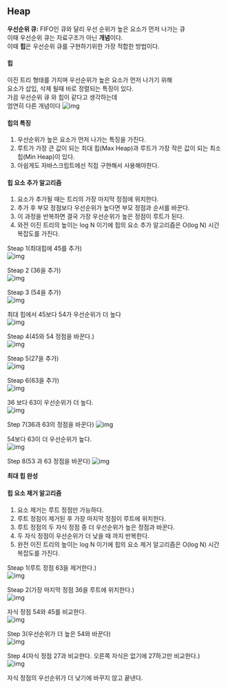 ## Heap
**우선순위 큐:** FIFO인 큐와 달리 우선 순위가 높은 요소가 먼저 나가는 큐  
이때 우선순위 큐는 자료구조가 아닌 **개념**이다.  
이때 **힙**은 우선순위 큐를 구현하기위한 가장 적합한 방법이다.  
  
#### 힙
이진 트리 형태를 가지며 우선순위가 높은 요소가 먼저 나가기 위해  
요소가 삽입, 삭제 될때 바로 정렬되는 특징이 있다.  
가끔 우선순위 큐 와 힙이 같다고 생각하는데  
엄연히 다른 개념이다
![img](../img/1.heap.PNG)  
  
#### 힙의 특징
1. 우선순위가 높은 요소가 먼저 나가는 특징을 가진다.
2. 루트가 가장 큰 값이 되는 최대 힙(Max Heap)과 루트가 가장 작은 값이 되는 최소 힙(Min Heap)이 있다.
3. 아쉽게도 자바스크립트에선 직접 구현해서 사용해야한다.
  
  
#### 힙 요소 추가 알고리즘
1. 요소가 추가될 때는 트리의 가장 마지막 정점에 위치한다.
2. 추가 후 부모 정점보다 우선순위가 높다면 부모 정점과 순서를 바꾼다.
3. 이 과정을 반복하면 결국 가장 우선순위가 높은 정점이 루트가 된다.
4. 와전 이진 트리의 높이는 log N 이기에 힙의 요소 추가 알고리즘은 O(log N) 시간복잡도를 가진다.  
  
Steap 1(최대힙에 45를 추가)  
![img](../img/2.heap.PNG)  
  
Steap 2 (36을 추가)  
![img](../img/3.heap.PNG)

Steap 3 (54을 추가)  
![img](../img/4.heap.PNG)  
  
최대 힙에서 45보다 54가 우선순위가 더 높다  
![img](../img/5.heap.PNG)  
  
Steap 4(45와 54 정점을 바꾼다.)  
![img](../img/6.heap.PNG)  

Steap 5(27을 추가)  
![img](../img/7.heap.PNG)  

Steap 6(63을 추가)  
![img](../img/8.heap.PNG)  
  
36 보다 63이 우선순위가 더 높다.  
![img](../img/9.heap.PNG)  

Step 7(36과 63의 정점을 바꾼다)
![img](../img/10.heap.PNG)  
  
54보다 63이 더 우선순위가 높다.  
![img](../img/11.heap.PNG)  
  

Step 8(53 과 63 정점을 바꾼다)
![img](../img/12.heap.PNG)  
  
**최대 힙 완성**  
  
  
#### 힙 요소 제거 알고리즘  
1. 요소 제거는 루트 정점만 가능하다.
2. 루트 정점이 제거된 후 가장 마지막 정점이 루트에 위치한다.
3. 루트 정점의 두 자식 정점 중 더 우선순위가 높은 정점과 바꾼다.
4. 두 자식 정점이 우선순위가 더 낮을 때 까지 반복한다.
5. 완전 이진 트리의 높이는 log N 이기에 힙의 요소 제거 알고리즘은  O(log N) 시간복잡도를 가진다.  
  
  
Steap 1(루트 정점 63을 제거한다.)  
![img](../img/13.heap.PNG)  
  
Steap 2(가장 마지막 정점 36을 루트에 위치한다.)  
![img](../img/14.heap.PNG)  
  
자식 정점 54와 45를 비교한다.  
![img](../img/15.heap.PNG)  
  
Step 3(우선순위가 더 높은 54와 바꾼다)  
![img](../img/16.heap.PNG)  
  
Step 4(자식 정점 27과 비교한다. 오른쪽 자식은 없기에 27하고만 비교한다.)  
![img](../img/17.heap.PNG)  

자식 정점의 우선순위가 더 낮기에 바꾸지 않고 끝낸다.



  